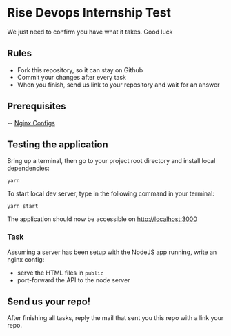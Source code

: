 # Rise Devops Internship Test
We just need to confirm you have what it takes. Good luck 

## Rules
* Fork this repository, so it can stay on Github
* Commit your changes after every task
* When you finish, send us link to your repository and wait for an answer

## Prerequisites
-- [Nginx Configs](https://www.nginx.com/)


## Testing the application
Bring up a terminal, then go to your project root directory and install local dependencies:

```yarn```

To start local dev server, type in the following command in your terminal:

```yarn start```

The application should now be accessible on [http://localhost:3000](http://localhost:3000)

### Task
Assuming a server has been setup with the NodeJS app running, write an nginx config:
- serve the HTML files in `public`
- port-forward the API to the node server

## Send us your repo!
After finishing all tasks, reply the mail that sent you this repo with a link your repo.
